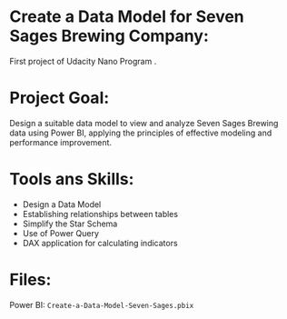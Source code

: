 #  Create a Data Model for Seven Sages Brewing Company:
First project  of  Udacity Nano Program .

# Project Goal:
Design a suitable data model to view and analyze Seven Sages Brewing data using Power BI, applying the principles of effective modeling and performance improvement.

# Tools ans Skills:
- Design a Data Model
- Establishing relationships between tables
- Simplify the Star Schema
- Use of Power Query
- DAX application for calculating indicators
  
 # Files:
  Power BI: `Create-a-Data-Model-Seven-Sages.pbix`
